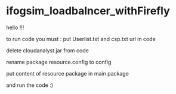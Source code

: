 # ifogsim_loadbalncer_withFirefly
hello !!!




to run code you must :
put  Userlist.txt  and csp.txt url in code



delete cloudanalyst.jar from code



rename package resource.config to config



put content of resource package in main package 




and run the code :)
